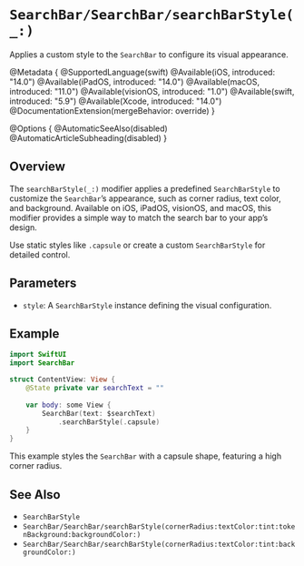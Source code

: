 # ``SearchBar/SearchBar/searchBarStyle(_:)``

Applies a custom style to the `SearchBar` to configure its visual appearance.

@Metadata {
    @SupportedLanguage(swift)
    @Available(iOS, introduced: "14.0")
    @Available(iPadOS, introduced: "14.0")
    @Available(macOS, introduced: "11.0")
    @Available(visionOS, introduced: "1.0")
    @Available(swift, introduced: "5.9")
    @Available(Xcode, introduced: "14.0")
    @DocumentationExtension(mergeBehavior: override)
}

@Options {
    @AutomaticSeeAlso(disabled)
    @AutomaticArticleSubheading(disabled)
}

## Overview

The `searchBarStyle(_:)` modifier applies a predefined `SearchBarStyle` to customize the `SearchBar`’s appearance, such as corner radius, text color, and background. Available on iOS, iPadOS, visionOS, and macOS, this modifier provides a simple way to match the search bar to your app’s design.

Use static styles like `.capsule` or create a custom `SearchBarStyle` for detailed control.

## Parameters

- `style`: A `SearchBarStyle` instance defining the visual configuration.

## Example

```swift
import SwiftUI
import SearchBar

struct ContentView: View {
    @State private var searchText = ""
    
    var body: some View {
        SearchBar(text: $searchText)
            .searchBarStyle(.capsule)
    }
}
```

This example styles the `SearchBar` with a capsule shape, featuring a high corner radius.

## See Also

- ``SearchBarStyle``
- ``SearchBar/SearchBar/searchBarStyle(cornerRadius:textColor:tint:tokenBackground:backgroundColor:)``
- ``SearchBar/SearchBar/searchBarStyle(cornerRadius:textColor:tint:backgroundColor:)``

